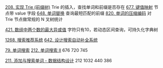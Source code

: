 [208. 实现 Trie (前缀树)](https://leetcode-cn.com/problems/implement-trie-prefix-tree/) Trie 的插入，查找单词和前缀是否存在
[677. 键值映射](https://leetcode-cn.com/problems/map-sum-pairs/) 节点带 value 字段
[648. 单词替换](https://leetcode-cn.com/problems/replace-words/) 查询最短匹配的前缀
[820. 单词的压缩编码](https://leetcode-cn.com/problems/short-encoding-of-words/) 对 Trie 节点做常规的 N 叉树统计

[421. 数组中两个数的最大异或值](https://leetcode-cn.com/problems/maximum-xor-of-two-numbers-in-an-array/) 字符只有10，若动态区间查询，可持久化字典树

[1268. 搜索推荐系统](https://leetcode-cn.com/problems/search-suggestions-system/solution/suo-tui-jian-xi-tong-by-leetcode-solution/)
[642. 设计搜索自动补全系统](https://leetcode-cn.com/problems/design-search-autocomplete-system/)

[79. 单词搜索](https://leetcode-cn.com/problems/word-search/)
[212. 单词搜索 II](https://leetcode-cn.com/problems/word-search-ii/)
676
720
745

[211. 添加与搜索单词 - 数据结构设计](https://leetcode-cn.com/problems/add-and-search-word-data-structure-design/)
212
1032
440
386
